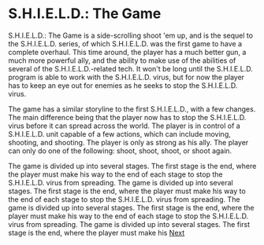 # S.H.I.E.L.D.: The Game

S.H.I.E.L.D.: The Game is a side-scrolling shoot 'em up, and is the sequel to the S.H.I.E.L.D. series, of which S.H.I.E.L.D. was the first game to have a complete overhaul. This time around, the player has a much better gun, a much more powerful ally, and the ability to make use of the abilities of several of the S.H.I.E.L.D.-related tech. It won't be long until the S.H.I.E.L.D. program is able to work with the S.H.I.E.L.D. virus, but for now the player has to keep an eye out for enemies as he seeks to stop the S.H.I.E.L.D. virus.

The game has a similar storyline to the first S.H.I.E.L.D., with a few changes. The main difference being that the player now has to stop the S.H.I.E.L.D. virus before it can spread across the world. The player is in control of a S.H.I.E.L.D. unit capable of a few actions, which can include moving, shooting, and shooting. The player is only as strong as his ally. The player can only do one of the following: shoot, shoot, shoot, or shoot again.

The game is divided up into several stages. The first stage is the end, where the player must make his way to the end of each stage to stop the S.H.I.E.L.D. virus from spreading. The game is divided up into several stages. The first stage is the end, where the player must make his way to the end of each stage to stop the S.H.I.E.L.D. virus from spreading. The game is divided up into several stages. The first stage is the end, where the player must make his way to the end of each stage to stop the S.H.I.E.L.D. virus from spreading. The game is divided up into several stages. The first stage is the end, where the player must make his
[Next](270.md)